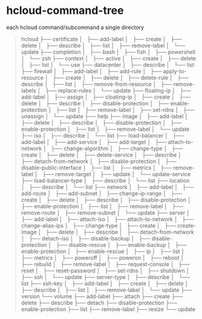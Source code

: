 # hcloud-command-tree
each hcloud command/subcommand a single directory


>hcloud
>├── certificate
>│   ├── add-label
>│   ├── create
>│   ├── delete
>│   ├── describe
>│   ├── list
>│   ├── remove-label
>│   └── update
>├── completion
>│   ├── bash
>│   ├── fish
>│   ├── powershell
>│   └── zsh
>├── context
>│   ├── active
>│   ├── create
>│   ├── delete
>│   ├── list
>│   └── use
>├── datacenter
>│   ├── describe
>│   └── list
>├── firewall
>│   ├── add-label
>│   ├── add-rule
>│   ├── apply-to-resource
>│   ├── create
>│   ├── delete
>│   ├── delete-rule
>│   ├── describe
>│   ├── list
>│   ├── remove-from-resource
>│   ├── remove-labels
>│   ├── replace-rules
>│   └── update
>├── floating-ip
>│   ├── add-label
>│   ├── assign
>│   ├── cloating-ip
>│   ├── create
>│   ├── delete
>│   ├── describe
>│   ├── disable-protection
>│   ├── enable-protection
>│   ├── list
>│   ├── remove-label
>│   ├── set-rdns
>│   ├── unassign
>│   └── update
>├── help
>├── image
>│   ├── add-label
>│   ├── delete
>│   ├── describe
>│   ├── disable-protection
>│   ├── enable-protection
>│   ├── list
>│   ├── remove-label
>│   └── update
>├── iso
>│   ├── describe
>│   └── list
>├── load-balancer
>│   ├── add-label
>│   ├── add-service
>│   ├── add-target
>│   ├── attach-to-network
>│   ├── change-algorithm
>│   ├── change-type
>│   ├── create
>│   ├── delete
>│   ├── delete-service
>│   ├── describe
>│   ├── detach-from-network
>│   ├── disable-protection
>│   ├── disable-public-interface
>│   ├── list
>│   ├── metrics
>│   ├── remove-label
>│   ├── remove-target
>│   ├── update
>│   └── update-service
>├── load-balancer-type
>│   ├── describe
>│   └── list
>├── location
>│   ├── describe
>│   └── list
>├── network
>│   ├── add-label
>│   ├── add-route
>│   ├── add-subnet
>│   ├── change-ip-range
>│   ├── create
>│   ├── delete
>│   ├── describe
>│   ├── disable-protection
>│   ├── enable-protection
>│   ├── list
>│   ├── remove-label
>│   ├── remove-route
>│   ├── remove-subnet
>│   └── update
>├── server
>│   ├── add-label
>│   ├── attach-iso
>│   ├── attach-to-network
>│   ├── change-alias-ips
>│   ├── change-type
>│   ├── create
>│   ├── create-image
>│   ├── delete
>│   ├── describe
>│   ├── detach-from-network
>│   ├── detach-iso
>│   ├── disable-backup
>│   ├── disable-protection
>│   ├── disable-rescue
>│   ├── enable-backup
>│   ├── enable-protection
>│   ├── enable-rescue
>│   ├── ip
>│   ├── list
>│   ├── metrics
>│   ├── poweroff
>│   ├── poweron
>│   ├── reboot
>│   ├── rebuild
>│   ├── remove-label
>│   ├── request-console
>│   ├── reset
>│   ├── reset-password
>│   ├── set-rdns
>│   ├── shutdown
>│   ├── ssh
>│   └── update
>├── server-type
>│   ├── describe
>│   └── list
>├── ssh-key
>│   ├── add-label
>│   ├── create
>│   ├── delete
>│   ├── describe
>│   ├── list
>│   ├── remove-label
>│   └── update
>├── version
>└── volume
>    ├── add-label
>    ├── attach
>    ├── create
>    ├── delete
>    ├── describe
>    ├── detach
>    ├── disable-protection
>    ├── enable-protection
>    ├── list
>    ├── remove-label
>    ├── resize
>    └── update
